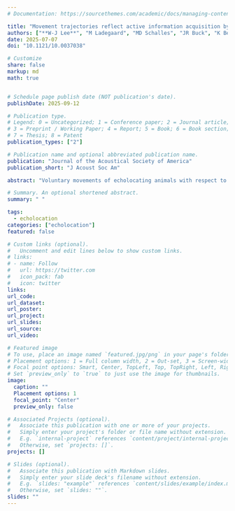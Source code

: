 ```yaml
---
# Documentation: https://sourcethemes.com/academic/docs/managing-content/

title: "Movement trajectories reflect active information acquisition by an echolocating porpoise in a target discrimination task"
authors: ["**W-J Lee**", "M Ladegaard", "MD Schalles", "JR Buck", "K Beedholm", "PT Madsen", "PL Tyack"]
date: 2025-07-07
doi: "10.1121/10.0037038"

# Customize
share: false
markup: md
math: true


# Schedule page publish date (NOT publication's date).
publishDate: 2025-09-12

# Publication type.
# Legend: 0 = Uncategorized; 1 = Conference paper; 2 = Journal article;
# 3 = Preprint / Working Paper; 4 = Report; 5 = Book; 6 = Book section;
# 7 = Thesis; 8 = Patent
publication_types: ["2"]

# Publication name and optional abbreviated publication name.
publication: "Journal of the Acoustical Society of America"
publication_short: "J Acoust Soc Am"

abstract: "Voluntary movements of echolocating animals with respect to targets in natural foraging or laboratory target discrimination tasks have long been interpreted as a closed-loop sensorimotor feedback driven by information in previously received echoes. However, what can we infer about sensorimotor integration and auditory information-gathering from animal movement trajectories? In this work, we use unsupervised clustering to analyze the movement trajectories of a free-swimming, echolocating harbor porpoise trained to select a sphere against prolate spheroids of varying aspect ratios presented at different angles, and show that the animal's discrimination performance and overall trajectory can be explained by task difficulty based on the similarity of target echo spectra received during its initial approach. The porpoise continued to evaluate its target selection via incoming echoes throughout the trials, and reversed its decision at very close ranges in a subset of trials. In more challenging scenarios, the animal engaged in prolonged, focused ensonification of a single target, sometimes via buzzes, which we interpret as an evidence accumulation process toward decision making. Our findings highlight movement, in addition to acoustic emissions, as a key behavioral readout in the active information acquisition process embodied in echolocation."

# Summary. An optional shortened abstract.
summary: " "

tags:
  - echolocation
categories: ["echolocation"]
featured: false

# Custom links (optional).
#   Uncomment and edit lines below to show custom links.
# links:
# - name: Follow
#   url: https://twitter.com
#   icon_pack: fab
#   icon: twitter
links:
url_code:
url_dataset:
url_poster:
url_project:
url_slides:
url_source:
url_video:

# Featured image
# To use, place an image named `featured.jpg/png` in your page's folder.
# Placement options: 1 = Full column width, 2 = Out-set, 3 = Screen-width
# Focal point options: Smart, Center, TopLeft, Top, TopRight, Left, Right, BottomLeft, Bottom, BottomRight
# Set `preview_only` to `true` to just use the image for thumbnails.
image:
  caption: ""
  Placement options: 1
  focal_point: "Center"
  preview_only: false

# Associated Projects (optional).
#   Associate this publication with one or more of your projects.
#   Simply enter your project's folder or file name without extension.
#   E.g. `internal-project` references `content/project/internal-project/index.md`.
#   Otherwise, set `projects: []`.
projects: []

# Slides (optional).
#   Associate this publication with Markdown slides.
#   Simply enter your slide deck's filename without extension.
#   E.g. `slides: "example"` references `content/slides/example/index.md`.
#   Otherwise, set `slides: ""`.
slides: ""
---
```

